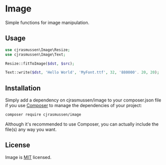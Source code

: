 # Image

Simple functions for image manipulation.


## Usage

```php
use cjrasmussen\Image\Resize;
use cjrasmussen\Image\Text;

Resize::fitToImage($dst, $src);

Text::write($dst, 'Hello World', 'MyFont.ttf', 32, '880000'. 20, 20);
```

## Installation

Simply add a dependency on cjrasmussen/image to your composer.json file if you use [Composer](https://getcomposer.org/) to manage the dependencies of your project:

```sh
composer require cjrasmussen/image
```

Although it's recommended to use Composer, you can actually include the file(s) any way you want.


## License

Image is [MIT](http://opensource.org/licenses/MIT) licensed.